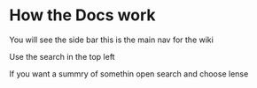 # How the Docs work

You will see the side bar this is the main nav for the wiki

Use the search in the top left

If you want a summry of somethin open search and choose lense
